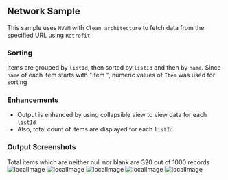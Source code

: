 ## Network Sample
This sample uses `MVVM` with `Clean architecture` to fetch data from the specified URL using 
`Retrofit`.

### Sorting
Items are grouped by `listId`, then sorted by `listId` and then by `name`. Since `name` of each item
starts with "Item ", numeric values of `Item` was used for sorting

### Enhancements
- Output is enhanced by using collapsible view to view data for each `listId`
- Also, total count of items are displayed for each `listId`

### Output Screenshots
Total items which are neither null nor blank are 320 out of 1000 records
![localImage](./output/Screenshot_20241218_190816.png)
![localImage](./output/Screenshot_20241218_190840.png)
![localImage](./output/Screenshot_20241218_190849.png)
![localImage](./output/Screenshot_20241218_190859.png)
![localImage](./output/Screenshot_20241218_190911.png)
